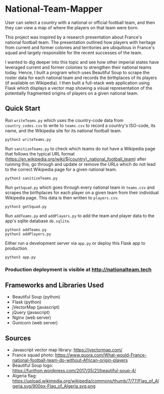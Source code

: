 # National-Team-Mapper
User can select a country with a national or official football team, and then they can view a map of where the players on that team were born.

This project was inspired by a research presentation about France's national football team. The presentation outlined how players with heritage from
current and former colonies and territories are ubiquitous in France's squad and largely responsible for the recent successes of the team.

I wanted to dig deeper into this topic and see how other imperial states have leveraged current and former colonies to strengthen their national teams today. Hence, I built a program which uses Beautiful Soup to scrape the roster data for each national team and records the birthplaces of its players (if available on Wikipedia). I then built a full-stack web application using Flask which displays a vector map showing a visual representation of the potentially fragmented origins of players on a given national team.

## Quick Start
Run `writeTeams.py` which uses the country-code data from `country_codes.csv` to write to `teams.csv` to record a country's ISO-code, its name, and the Wikipedia site for its national football team.
```
python3 writeTeams.py
```
Run `sanitizeTeams.py` to check which teams do not have a Wikipedia page that follows the typical URL format (https://en.wikipedia.org/wiki/${country}_national_football_team) after running this, go through and update or remove the URLs which do not lead to the correct Wikipedia page for a given national team.
```
python3 sanitizeTeams.py
```
Run `getSquad.py` which goes through every national team in `teams.csv` and scrapes the birthplaces for each player on a given team from their individual Wikipedia page. This data is then written to `players.csv`.
```
python3 getSquad.py
```
Run `addTeams.py` and `addPlayers.py` to add the team and player data to the app's sqlite database `db.sqlite`.
```
python3 addTeams.py
python3 addPlayers.py
```
Either run a development server via `app.py` or deploy this Flask app to production.
```
python3 app.py
```

### Production deployment is visible at http://nationalteam.tech

## Frameworks and Libraries Used
* Beautiful Soup (python)
* Flask (python)
* jVectorMap (javascript)
* jQuery (javascript)
* Nginx (web server)
* Gunicorn (web server)

## Sources
* Javascript vector map library: https://jvectormap.com/
* France squad photo: https://www.quora.com/What-would-France-national-football-team-do-without-African-origin-players
* Beautiful Soup logo: https://funthon.wordpress.com/2017/05/21/beautiful-soup-4/
* Algeria flag: https://upload.wikimedia.org/wikipedia/commons/thumb/7/77/Flag_of_Algeria.svg/900px-Flag_of_Algeria.svg.png